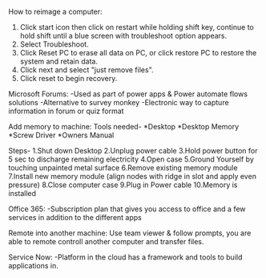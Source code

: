 How to reimage a computer:
1. Click start icon then click on restart while holding shift key, continue to hold shift until a blue screen with troubleshoot option appears.
2. Select Troubleshoot.
3. Click Reset PC to erase all data on PC, or click restore PC to restore the system and retain data.
4. Click next and select "just remove files".
5. Click reset to begin recovery.


Microsoft Forums:
-Used as part of power apps & Power automate flows solutions
-Alternative to survey monkey
-Electronic way to capture information in forum or quiz format

Add memory to machine:
Tools needed-
*Desktop
*Desktop Memory
*Screw Driver
*Owners Manual

Steps-
1.Shut down Desktop
2.Unplug power cable
3.Hold power button for 5 sec to discharge remaining electricity
4.Open case
5.Ground Yourself by touching unpainted metal surface
6.Remove existing memory module
7.Install new memory module (align nodes with ridge in slot and apply even pressure)
8.Close computer case
9.Plug in Power cable 
10.Memory is installed


Office 365:
-Subscription plan that gives you access to office and a few services in addition to the different apps

Remote into another machine:
Use team viewer & follow prompts, you are able to remote controll another computer and transfer files.

Service Now:
-Platform in the cloud has a framework and tools to build applications in.


